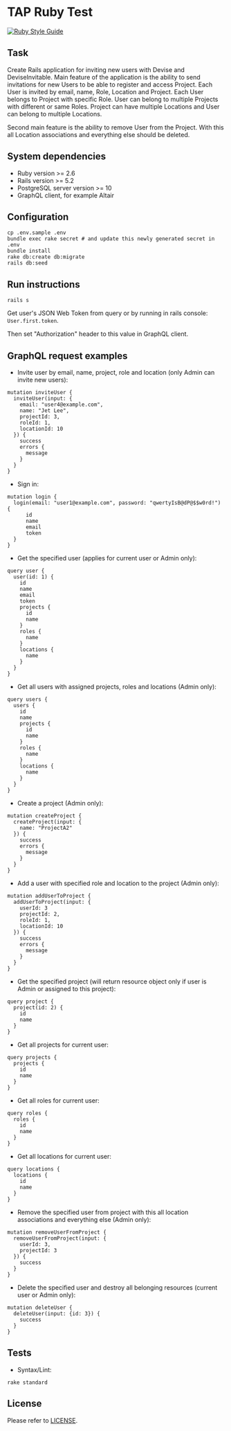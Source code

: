 # TAP Ruby Test

[![Ruby Style Guide](https://img.shields.io/badge/code_style-standard-brightgreen.svg)](https://github.com/testdouble/standard)

## Task

Create Rails application for inviting new users with Devise and DeviseInvitable. Main feature of
the application is the ability to send invitations for new Users to be able to register and access
Project. Each User is invited by email, name, Role, Location and Project. Each User belongs to
Project with specific Role. User can belong to multiple Projects with different or same Roles.
Project can have multiple Locations and User can belong to multiple Locations.

Second main feature is the ability to remove User from the Project. With this all Location
associations and everything else should be deleted.

## System dependencies

* Ruby version >= 2.6
* Rails version >= 5.2
* PostgreSQL server version >= 10
* GraphQL client, for example Altair

## Configuration

```
cp .env.sample .env
bundle exec rake secret # and update this newly generated secret in .env
bundle install
rake db:create db:migrate
rails db:seed
```

## Run instructions

```
rails s
```

Get user's JSON Web Token from query or by running in rails console: ```User.first.token```.

Then set "Authorization" header to this value in GraphQL client.

## GraphQL request examples

* Invite user by email, name, project, role and location (only Admin can invite new users):
```
mutation inviteUser {
  inviteUser(input: {
    email: "user4@example.com",
    name: "Jet Lee",
    projectId: 3,
    roleId: 1,
    locationId: 10
  }) {
    success
    errors {
      message
    }
  }
}
```

* Sign in:
```
mutation login {
  login(email: "user1@example.com", password: "qwertyIsB@dP@$$w0rd!") {
      id
      name
      email
      token
  }
}
```

* Get the specified user (applies for current user or Admin only):
```
query user {
  user(id: 1) {
    id
    name
    email
    token
    projects {
      id
      name
    }
    roles {
      name
    }
    locations {
      name
    }
  }
}
```

* Get all users with assigned projects, roles and locations (Admin only):
```
query users {
  users {
    id
    name
    projects {
      id
      name
    }
    roles {
      name
    }
    locations {
      name
    }
  }
}
```

* Create a project (Admin only):
```
mutation createProject {
  createProject(input: {
    name: "ProjectA2"
  }) {
    success
    errors {
      message
    }
  }
}
```

* Add a user with specified role and location to the project (Admin only):
```
mutation addUserToProject {
  addUserToProject(input: {
    userId: 3
    projectId: 2,
    roleId: 1,
    locationId: 10
  }) {
    success
    errors {
      message
    }
  }
}
```

* Get the specified project (will return resource object only if user is Admin or assigned to this project):
```
query project {
  project(id: 2) {
    id
    name
  }
}
```

* Get all projects for current user:
```
query projects {
  projects {
    id
    name
  }
}
```

* Get all roles for current user:
```
query roles {
  roles {
    id
    name
  }
}
```

* Get all locations for current user:
```
query locations {
  locations {
    id
    name
  }
}
```

* Remove the specified user from project with this all location associations and everything else (Admin only):
```
mutation removeUserFromProject {
  removeUserFromProject(input: {
    userId: 3,
    projectId: 3
  }) {
    success
  }
}
```

* Delete the specified user and destroy all belonging resources (current user or Admin only):
```
mutation deleteUser {
  deleteUser(input: {id: 3}) {
    success
  }
}
```

## Tests

* Syntax/Lint:
```
rake standard
```

## License

Please refer to [LICENSE](LICENSE).
